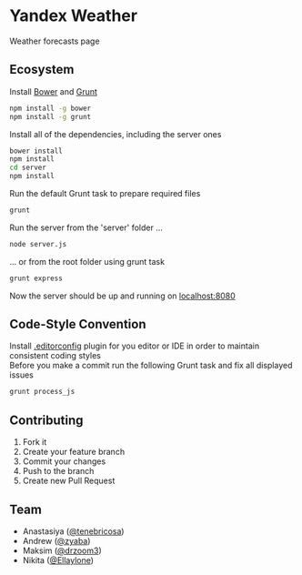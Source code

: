 # Yandex Weather
Weather forecasts page

## Ecosystem
Install [Bower](http://bower.io/) and [Grunt](http://gruntjs.com/)
```bash
npm install -g bower
npm install -g grunt
```
Install all of the dependencies, including the server ones
```bash
bower install
npm install
cd server
npm install
```
Run the default Grunt task to prepare required files
```bash
grunt
```
Run the server from the 'server' folder ...
```bash
node server.js
```
... or from the root folder using grunt task
```bash
grunt express
```

Now the server should be up and running on [localhost:8080](http://localhost:8080/)

## Code-Style Convention
Install [.editorconfig](http://editorconfig.org/) plugin for you editor or IDE in order to maintain consistent coding styles  
Before you make a commit run the following Grunt task and fix all displayed issues
```bash
grunt process_js
```

## Contributing

1. Fork it
2. Create your feature branch 
3. Commit your changes 
4. Push to the branch
5. Create new Pull Request

## Team

- Anastasiya ([@tenebricosa](https://github.com/tenebricosa))
- Andrew ([@zyaba](https://github.com/zyaba))
- Maksim ([@drzoom3](https://github.com/drzoom3))
- Nikita ([@Ellaylone](https://github.com/Ellaylone))
